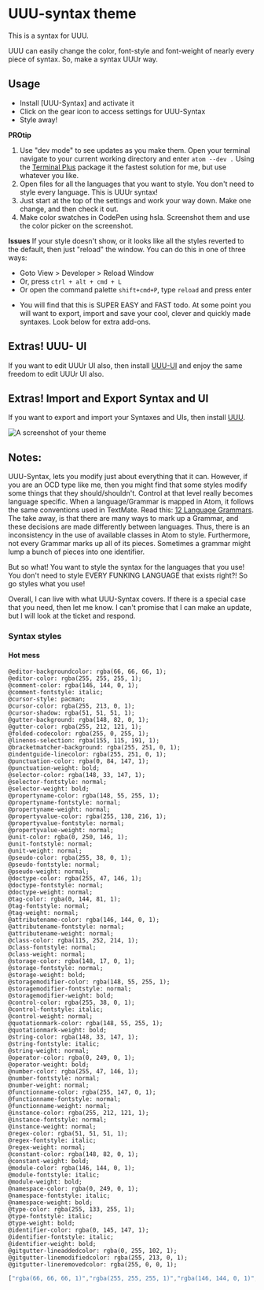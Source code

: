 # UUU-syntax theme

This is a syntax for UUU.

UUU can easily change the color, font-style and font-weight of nearly every piece of syntax. So, make a syntax UUUr way.




## Usage
- Install [UUU-Syntax] and activate it
- Click on the gear icon to access settings for UUU-Syntax
- Style away!


**PROtip**
1. Use "dev mode" to see updates as you make them. Open your terminal navigate to your current working directory and enter `atom --dev .` Using the [Terminal Plus]() package it the fastest solution for me, but use whatever you like.
1. Open files for all the languages that you want to style. You don't need to style every language. This is UUUr syntax!
1. Just start at the top of the settings and work your way down. Make one change, and then check it out.
1. Make color swatches in CodePen using hsla. Screenshot them and use the color picker on the screenshot.


**Issues**
If your style doesn't show, or it looks like all the styles reverted to the default, then just "reload" the window. You can do this in one of three ways:

- Goto View > Developer > Reload Window
- Or, press `ctrl + alt + cmd + L`
- Or open the command palette `shift+cmd+P`, type `reload` and press enter


* You will find that this is SUPER EASY and FAST todo. At some point you will want to export, import and save your cool, clever and quickly made syntaxes. Look below for extra add-ons.






## Extras! UUU- UI
If you want to edit UUUr UI also, then install [UUU-UI]() and enjoy the same freedom to edit UUUr UI also.

## Extras! Import and Export Syntax and UI
If you want to export and import your Syntaxes and UIs, then install [UUU]().

![A screenshot of your theme](https://f.cloud.github.com/assets/69169/2289498/4c3cb0ec-a009-11e3-8dbd-077ee11741e5.gif)





## Notes:
UUU-Syntax, lets you modify just about everything that it can. However, if you are an OCD type like me, then you might find that some styles modify some things that they should/shouldn't. Control at that level really becomes language specific. When a language/Grammar is mapped in Atom, it follows the same conventions used in TextMate. Read this:  [12 Language Grammars](http://manual.macromates.com/en/language_grammars.html#naming_conventions). The take away, is that there are many ways to mark up a Grammar, and these decisions are made differently between languages. Thus, there is an inconsistency in the use of available classes in Atom to style. Furthermore, not every Grammar marks up all of its pieces. Sometimes a grammar might lump a bunch of pieces into one identifier.

But so what! You want to style the syntax for the languages that you use! You don't need to style EVERY FUNKING LANGUAGE that exists right?! So go styles what you use!

Overall, I can live with what UUU-Syntax covers. If there is a special case that you need, then let me know. I can't promise that I can make an update, but I will look at the ticket and respond.













### Syntax styles

#### Hot mess

```less
@editor-backgroundcolor: rgba(66, 66, 66, 1);
@editor-color: rgba(255, 255, 255, 1);
@comment-color: rgba(146, 144, 0, 1);
@comment-fontstyle: italic;
@cursor-style: pacman;
@cursor-color: rgba(255, 213, 0, 1);
@cursor-shadow: rgba(51, 51, 51, 1);
@gutter-background: rgba(148, 82, 0, 1);
@gutter-color: rgba(255, 212, 121, 1);
@folded-codecolor: rgba(255, 0, 255, 1);
@linenos-selection: rgba(155, 115, 191, 1);
@bracketmatcher-background: rgba(255, 251, 0, 1);
@indentguide-linecolor: rgba(255, 251, 0, 1);
@punctuation-color: rgba(0, 84, 147, 1);
@punctuation-weight: bold;
@selector-color: rgba(148, 33, 147, 1);
@selector-fontstyle: normal;
@selector-weight: bold;
@propertyname-color: rgba(148, 55, 255, 1);
@propertyname-fontstyle: normal;
@propertyname-weight: normal;
@propertyvalue-color: rgba(255, 138, 216, 1);
@propertyvalue-fontstyle: normal;
@propertyvalue-weight: normal;
@unit-color: rgba(0, 250, 146, 1);
@unit-fontstyle: normal;
@unit-weight: normal;
@pseudo-color: rgba(255, 38, 0, 1);
@pseudo-fontstyle: normal;
@pseudo-weight: normal;
@doctype-color: rgba(255, 47, 146, 1);
@doctype-fontstyle: normal;
@doctype-weight: normal;
@tag-color: rgba(0, 144, 81, 1);
@tag-fontstyle: normal;
@tag-weight: normal;
@attributename-color: rgba(146, 144, 0, 1);
@attributename-fontstyle: normal;
@attributename-weight: normal;
@class-color: rgba(115, 252, 214, 1);
@class-fontstyle: normal;
@class-weight: normal;
@storage-color: rgba(148, 17, 0, 1);
@storage-fontstyle: normal;
@storage-weight: bold;
@storagemodifier-color: rgba(148, 55, 255, 1);
@storagemodifier-fontstyle: normal;
@storagemodifier-weight: bold;
@control-color: rgba(255, 38, 0, 1);
@control-fontstyle: italic;
@control-weight: normal;
@quotationmark-color: rgba(148, 55, 255, 1);
@quotationmark-weight: bold;
@string-color: rgba(148, 33, 147, 1);
@string-fontstyle: italic;
@string-weight: normal;
@operator-color: rgba(0, 249, 0, 1);
@operator-weight: bold;
@number-color: rgba(255, 47, 146, 1);
@number-fontstyle: normal;
@number-weight: normal;
@functionname-color: rgba(255, 147, 0, 1);
@functionname-fontstyle: normal;
@functionname-weight: normal;
@instance-color: rgba(255, 212, 121, 1);
@instance-fontstyle: normal;
@instance-weight: normal;
@regex-color: rgba(51, 51, 51, 1);
@regex-fontstyle: italic;
@regex-weight: normal;
@constant-color: rgba(148, 82, 0, 1);
@constant-weight: bold;
@module-color: rgba(146, 144, 0, 1);
@module-fontstyle: italic;
@module-weight: bold;
@namespace-color: rgba(0, 249, 0, 1);
@namespace-fontstyle: italic;
@namespace-weight: bold;
@type-color: rgba(255, 133, 255, 1);
@type-fontstyle: italic;
@type-weight: bold;
@identifier-color: rgba(0, 145, 147, 1);
@identifier-fontstyle: italic;
@identifier-weight: bold;
@gitgutter-lineaddedcolor: rgba(0, 255, 102, 1);
@gitgutter-linemodifiedcolor: rgba(255, 213, 0, 1);
@gitgutter-lineremovedcolor: rgba(255, 0, 0, 1);
```

```js
["rgba(66, 66, 66, 1)","rgba(255, 255, 255, 1)","rgba(146, 144, 0, 1)","italic","pacman","rgba(255, 213, 0, 1)","rgba(51, 51, 51, 1)","rgba(148, 82, 0, 1)","rgba(255, 212, 121, 1)","rgba(255, 0, 255, 1)","rgba(155, 115, 191, 1)","rgba(255, 251, 0, 1)","rgba(255, 251, 0, 1)","rgba(0, 84, 147, 1)","bold","rgba(148, 33, 147, 1)","normal","bold","rgba(148, 55, 255, 1)","normal","normal","rgba(255, 138, 216, 1)","normal","normal","rgba(0, 250, 146, 1)","normal","normal","rgba(255, 38, 0, 1)","normal","normal","rgba(255, 47, 146, 1)","normal","normal","rgba(0, 144, 81, 1)","normal","normal","rgba(146, 144, 0, 1)","normal","normal","rgba(115, 252, 214, 1)","normal","normal","rgba(148, 17, 0, 1)","normal","bold","rgba(148, 55, 255, 1)","normal","bold","rgba(255, 38, 0, 1)","italic","normal","rgba(148, 55, 255, 1)","bold","rgba(148, 33, 147, 1)","italic","normal","rgba(0, 249, 0, 1)","bold","rgba(255, 47, 146, 1)","normal","normal","rgba(255, 147, 0, 1)","normal","normal","rgba(255, 212, 121, 1)","normal","normal","rgba(51, 51, 51, 1)","italic","normal","rgba(148, 82, 0, 1)","bold","rgba(146, 144, 0, 1)","italic","bold","rgba(0, 249, 0, 1)","italic","bold","rgba(255, 133, 255, 1)","italic","bold","rgba(0, 145, 147, 1)","italic","bold","rgba(0, 255, 102, 1)","rgba(255, 213, 0, 1)","rgba(255, 0, 0, 1);"]
```
